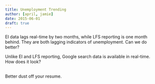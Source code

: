 ```yaml
---
title: Unemployment Trending
author: [april, jamie]
date: 2015-06-01
draft: true
---
```

EI data lags real-time by two months, while LFS reporting is one month behind. They are both lagging indicators of unemployment. Can we do better?

Unlike EI and LFS reporting, Google search data is available in real-time. How does it look?

<script type="text/javascript" src="http://d3js.org/d3.v3.js"></script>
<div class="oversize gtrends-unemployment-chart"></div>

<br />
Better dust off your resume.
<link rel="stylesheet" type="text/css" href="/articles/unemployment-trending/style.css">
<script type="text/javascript" src="/articles/unemployment-trending/script.js"></script>
